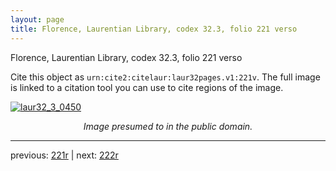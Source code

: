 ```yaml
---
layout: page
title: Florence, Laurentian Library, codex 32.3, folio 221 verso
---
```


Florence, Laurentian Library, codex 32.3, folio 221 verso

Cite this object as `urn:cite2:citelaur:laur32pages.v1:221v`.  The full image is linked to a citation tool you can use to cite regions of the image.

[![laur32_3_0450](http://www.homermultitext.org/iipsrv?IIIF=/project/homer/pyramidal/deepzoom/citelaur/laur32imgs/v1/laur32_3_0450.tif/full/800,/0/default.jpg)](http://www.homermultitext.org/ict2/?urn=urn:cite2:citelaur:laur32imgs.v1:laur32_3_0450) 

<p style="text-align: center; font-style: italic;">Image presumed to in the public domain.</p>

---

previous: [221r](../221r/) | next: [222r](../222r/)